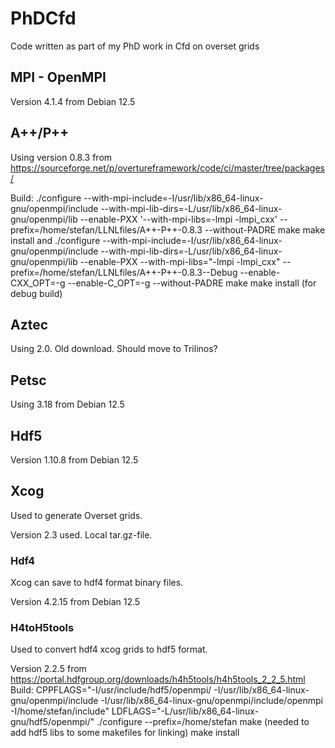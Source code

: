 # PhDCfd
Code written as part of my PhD work in Cfd on overset grids 

## MPI - OpenMPI
Version 4.1.4 from Debian 12.5

## A++/P++
Using version 0.8.3
from
https://sourceforge.net/p/overtureframework/code/ci/master/tree/packages/

Build: 
	./configure --with-mpi-include=-I/usr/lib/x86_64-linux-gnu/openmpi/include --with-mpi-lib-dirs=-L/usr/lib/x86_64-linux-gnu/openmpi/lib --enable-PXX '--with-mpi-libs=-lmpi -lmpi_cxx' --prefix=/home/stefan/LLNLfiles/A++-P++-0.8.3 --without-PADRE
	make
	make install
	and
	./configure --with-mpi-include=-I/usr/lib/x86_64-linux-gnu/openmpi/include --with-mpi-lib-dirs=-L/usr/lib/x86_64-linux-gnu/openmpi/lib --enable-PXX --with-mpi-libs="-lmpi -lmpi_cxx" --prefix=/home/stefan/LLNLfiles/A++-P++-0.8.3--Debug --enable-CXX_OPT=-g --enable-C_OPT=-g --without-PADRE
	make
	make install
	(for debug build)

## Aztec
Using 2.0. Old download. Should move to Trilinos?

## Petsc
Using 3.18 from Debian 12.5

## Hdf5
Version 1.10.8 from Debian 12.5

## Xcog
Used to generate Overset grids.

Version 2.3 used. Local tar.gz-file.

### Hdf4
Xcog can save to hdf4 format binary files.

Version 4.2.15 from Debian 12.5

### H4toH5tools
Used to convert hdf4 xcog grids to hdf5 format.

Version 2.2.5 
from
https://portal.hdfgroup.org/downloads/h4h5tools/h4h5tools_2_2_5.html
Build:
	CPPFLAGS="-I/usr/include/hdf5/openmpi/ -I/usr/lib/x86_64-linux-gnu/openmpi/include -I/usr/lib/x86_64-linux-gnu/openmpi/include/openmpi -I/home/stefan/include" LDFLAGS="-L/usr/lib/x86_64-linux-gnu/hdf5/openmpi/" ./configure --prefix=/home/stefan
	make (needed to add hdf5 libs to some makefiles for linking)
	make install


